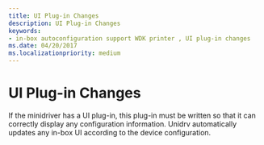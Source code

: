 ```yaml
---
title: UI Plug-in Changes
description: UI Plug-in Changes
keywords:
- in-box autoconfiguration support WDK printer , UI plug-in changes
ms.date: 04/20/2017
ms.localizationpriority: medium
---
```


# UI Plug-in Changes


If the minidriver has a UI plug-in, this plug-in must be written so that it can correctly display any configuration information. Unidrv automatically updates any in-box UI according to the device configuration.

 

 




